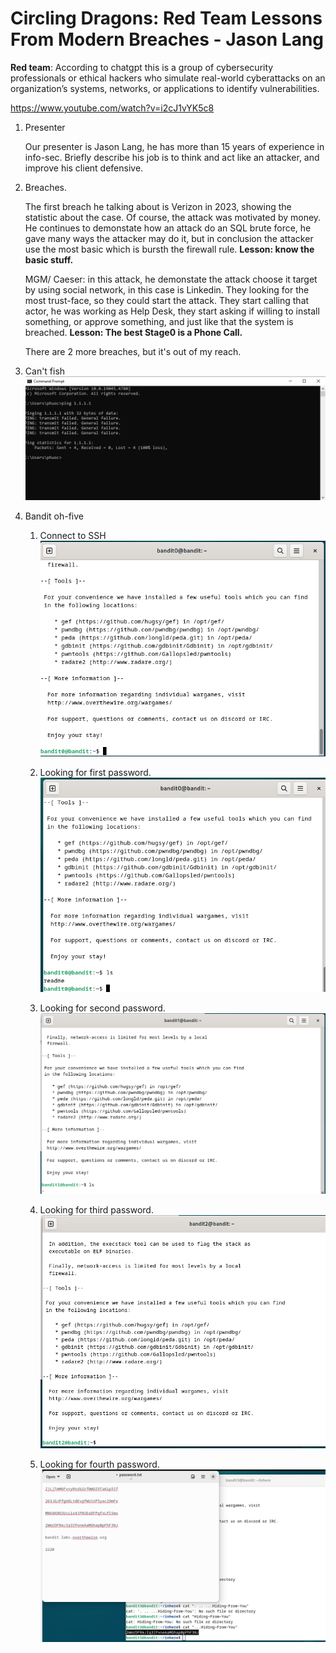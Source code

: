 # Circling Dragons: Red Team Lessons From Modern Breaches - Jason Lang

**Red team**: According to chatgpt this is a group of cybersecurity professionals or ethical hackers who simulate real-world cyberattacks on an organization’s systems, networks, or applications to identify vulnerabilities.

https://www.youtube.com/watch?v=i2cJ1vYK5c8

1. Presenter

    Our presenter is Jason Lang, he has more than 15 years of experience in info-sec. Briefly describe his job is to think and act like an attacker, and improve his client defensive.

2. Breaches.

    The first breach he talking about is Verizon in 2023, showing the statistic about the case. Of course, the attack was motivated by money.
    He continues to demonstate how an attack do an SQL brute force, he gave many ways the attacker may do it, but in conclusion the attacker use the most basic which is bursth the firewall rule.
    **Lesson: know the basic stuff.**

    MGM/ Caeser: in this attack, he demonstate the attack choose it target by using social network, in this case is Linkedin. They looking for the most trust-face, so they could start the attack.
    They start calling that actor, he was working as Help Desk, they start asking if willing to install something, or approve something, and just like that the system is breached.
    **Lesson: The best Stage0 is a Phone Call.**

    There are 2 more breaches, but it's out of my reach.


3. Can't fish
![alt Can't fish demo](image.png)
    
4.  Bandit oh-five

    1. Connect to SSH
    ![alt Level 0](image/level-0.PNG)

    2. Looking for first password.
    ![alt Level 0](image/level-1.PNG)

    3. Looking for second password.
    ![alt Level 0](image/level-2.PNG)

    4. Looking for third password.
    ![alt Level 0](image/level-3.PNG)

    5. Looking for fourth password.
    ![alt Level 0](image/level-4.PNG)